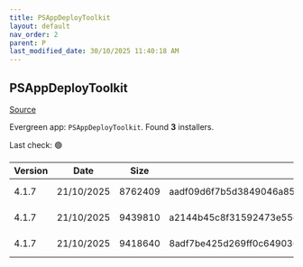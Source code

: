 ```yaml
---
title: PSAppDeployToolkit
layout: default
nav_order: 2
parent: P
last_modified_date: 30/10/2025 11:40:18 AM
---
```


## PSAppDeployToolkit

[Source](https://psappdeploytoolkit.com/)

Evergreen app: `PSAppDeployToolkit`. Found **3** installers.

Last check: 🟢

| Version | Date       | Size    | Sha256                                                           | Architecture | InstallerType | Type | URI                                                                                                                                                                                                                                        |
| ------- | ---------- | ------- | ---------------------------------------------------------------- | ------------ | ------------- | ---- | ------------------------------------------------------------------------------------------------------------------------------------------------------------------------------------------------------------------------------------------ |
| 4.1.7   | 21/10/2025 | 8762409 | aadf09d6f7b5d3849046a8507de711ad42e4c0f01933f78e68a2a83ed72ae219 | x86          | Default       | zip  | [https://github.com/PSAppDeployToolkit/PSAppDeployToolkit/releases/download/4.1.7/PSAppDeployToolkit_ModuleOnly.zip](https://github.com/PSAppDeployToolkit/PSAppDeployToolkit/releases/download/4.1.7/PSAppDeployToolkit_ModuleOnly.zip)   |
| 4.1.7   | 21/10/2025 | 9439810 | a2144b45c8f31592473e55ec6cca1b551b051683df55d0e6f2953f645d399639 | x86          | Default       | zip  | [https://github.com/PSAppDeployToolkit/PSAppDeployToolkit/releases/download/4.1.7/PSAppDeployToolkit_Template_v3.zip](https://github.com/PSAppDeployToolkit/PSAppDeployToolkit/releases/download/4.1.7/PSAppDeployToolkit_Template_v3.zip) |
| 4.1.7   | 21/10/2025 | 9418640 | 8adf7be425d269ff0c649036d12946c88b5a6e6f34df59de19a183744c2312b3 | x86          | Default       | zip  | [https://github.com/PSAppDeployToolkit/PSAppDeployToolkit/releases/download/4.1.7/PSAppDeployToolkit_Template_v4.zip](https://github.com/PSAppDeployToolkit/PSAppDeployToolkit/releases/download/4.1.7/PSAppDeployToolkit_Template_v4.zip) |

